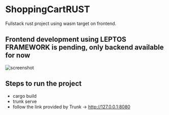 # ShoppingCartRUST
Fullstack rust project using wasm target on frontend.

## Frontend development using LEPTOS FRAMEWORK is pending, only backend available for now

![screenshot](public/img/screenshot.png)

## Steps to run the project

- cargo build
- trunk serve
- follow the link provided by Trunk  ->    http://127.0.0.1:8080
